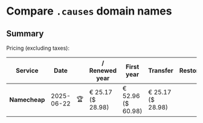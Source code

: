 # Compare `.causes` domain names

## Summary

Pricing (excluding taxes):

| Service | Date |  | / Renewed year | First year | Transfer | Restoration |
|--|--|--|--|--|--|--|
| **Namecheap** | 2025-06-22 | 🏆 | € 25.17<br>($ 28.98) | € 52.96<br>($ 60.98) | € 25.17<br>($ 28.98) |  |

